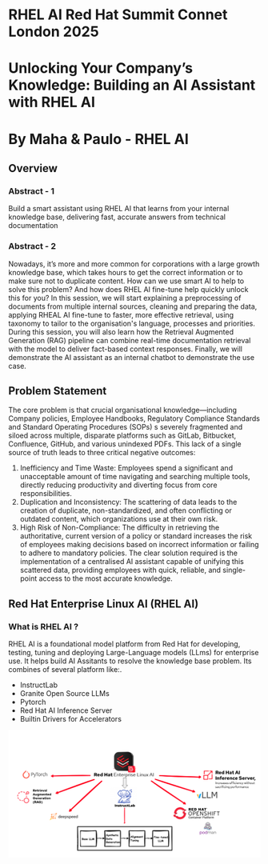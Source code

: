 # RHEL AI Red Hat Summit Connet London 2025

# Unlocking Your Company’s Knowledge: Building an AI Assistant with RHEL AI 

# By Maha & Paulo - RHEL AI

## Overview

### Abstract - 1
Build a smart assistant using RHEL AI that learns from your internal knowledge base, delivering fast, accurate answers from technical documentation

### Abstract - 2
Nowadays, it’s more and more common for corporations with a large growth knowledge base, which takes hours to get the correct information or to make sure not to duplicate content. How can we use smart AI to help to solve this problem? And how does RHEL AI fine-tune help quickly unlock this for you?
In this session, we will start explaining a preprocessing of documents from multiple internal sources, cleaning and preparing the data, applying RHEAL AI fine-tune to faster, more effective retrieval, using taxonomy to tailor to the organisation's language, processes and priorities. During this session, you will also learn how the Retrieval Augmented Generation (RAG) pipeline can combine real-time documentation retrieval with the model to deliver fact-based context responses. Finally, we will demonstrate the AI assistant as an internal chatbot to demonstrate the use case.

## Problem Statement

The core problem is that crucial organisational knowledge—including Company policies, Employee Handbooks, Regulatory Compliance Standards and Standard Operating Procedures (SOPs) s severely fragmented and siloed across multiple, disparate platforms such as GitLab, Bitbucket, Confluence, GitHub, and various unindexed PDFs.
This lack of a single source of truth leads to three critical negative outcomes:

  1. Inefficiency and Time Waste: Employees spend a significant and unacceptable amount of time navigating and searching multiple tools, directly reducing productivity and diverting focus from core responsibilities.
  2. Duplication and Inconsistency: The scattering of data leads to the creation of duplicate, non-standardized, and often conflicting or outdated content, which organizations use at their own risk.
  3. High Risk of Non-Compliance: The difficulty in retrieving the authoritative, current version of a policy or standard increases the risk of employees making decisions based on incorrect information or failing to adhere to mandatory policies.
The clear solution required is the implementation of a centralised AI assistant capable of unifying this scattered data, providing employees with quick, reliable, and single-point access to the most accurate knowledge.

## Red Hat Enterprise Linux AI (RHEL AI)

### What is RHEL AI ?

RHEL AI is a foundational model platform from Red Hat for developing, testing, tuning and deploying Large-Language models (LLms) for enterprise use. It helps build AI Assitants to resolve the knowledge base problem.
Its combines of several platform like:.

* InstructLab 
* Granite Open Source LLMs
* Pytorch 
* Red Hat AI Inference Server
* Builtin Drivers for Accelerators 

![RHEL AI](Images/RHELAI.png)





